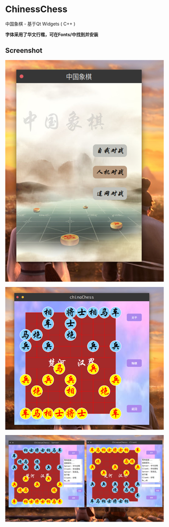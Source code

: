 # ChinessChess 
中国象棋 - 基于Qt Widgets ( C++ )

**字体采用了华文行楷，可在Fonts/中找到并安装**

## Screenshot

![open.png](./screenshot/open.png)

![singleGame.png](./screenshot/singleGame.png)

![netGame.png](./screenshot/netGame.png)

